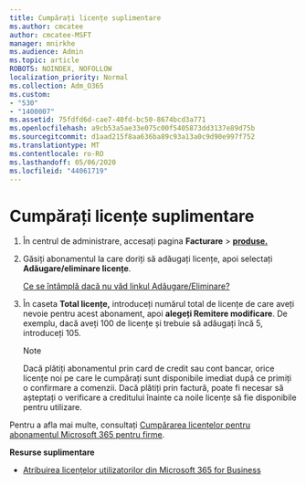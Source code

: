 ```yaml
---
title: Cumpărați licențe suplimentare
ms.author: cmcatee
author: cmcatee-MSFT
manager: mnirkhe
ms.audience: Admin
ms.topic: article
ROBOTS: NOINDEX, NOFOLLOW
localization_priority: Normal
ms.collection: Adm_O365
ms.custom:
- "530"
- "1400007"
ms.assetid: 75fdfd6d-cae7-40fd-bc50-8674bcd3a771
ms.openlocfilehash: a9cb53a5ae33e075c00f5405873dd3137e89d75b
ms.sourcegitcommit: d1aad215f8aa636ba89c93a13a0c9d90e997f752
ms.translationtype: MT
ms.contentlocale: ro-RO
ms.lasthandoff: 05/06/2020
ms.locfileid: "44061719"
---
```

# <a name="buy-additional-licenses"></a>Cumpărați licențe suplimentare

1. În centrul de administrare, accesați pagina **Facturare** \> **[produse.](https://go.microsoft.com/fwlink/p/?linkid=842054)**

2. Găsiți abonamentul la care doriți să adăugați licențe, apoi selectați **Adăugare/eliminare licențe**.

    [Ce se întâmplă dacă nu văd linkul Adăugare/Eliminare?](https://docs.microsoft.com/office365/admin/subscriptions-and-billing/buy-licenses#what-if-i-dont-see-the-addremove-licenses-link)

3. În caseta **Total licențe,** introduceți numărul total de licențe de care aveți nevoie pentru acest abonament, apoi **alegeți Remitere modificare**. De exemplu, dacă aveți 100 de licențe și trebuie să adăugați încă 5, introduceți 105.

    > [!NOTE]
    > Dacă plătiți abonamentul prin card de credit sau cont bancar, orice licențe noi pe care le cumpărați sunt disponibile imediat după ce primiți o confirmare a comenzii. Dacă plătiți prin factură, poate fi necesar să așteptați o verificare a creditului înainte ca noile licențe să fie disponibile pentru utilizare.

Pentru a afla mai multe, consultați [Cumpărarea licențelor pentru abonamentul Microsoft 365 pentru firme](https://docs.microsoft.com/office365/admin/subscriptions-and-billing/buy-licenses).  

**Resurse suplimentare**

- [Atribuirea licențelor utilizatorilor din Microsoft 365 for Business](https://docs.microsoft.com/office365/admin/subscriptions-and-billing/assign-licenses-to-users)